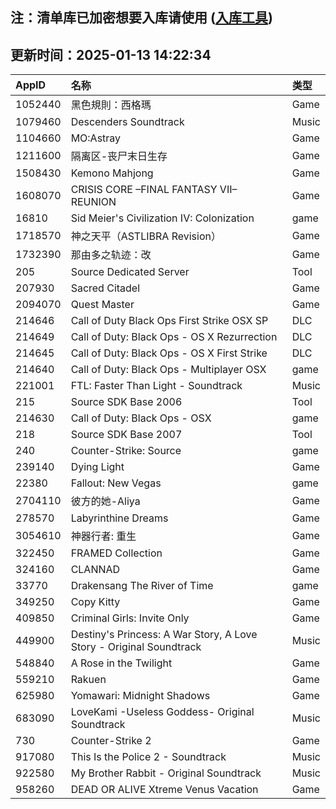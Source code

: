 ## 注：清单库已加密想要入库请使用 ([入库工具](https://github.com/BlankTMing/ManifestAutoUpdate/releases))

## 更新时间：2025-01-13 14:22:34
| AppID | 名称 | 类型  |
| :-------------------- | :----------------------------- | :----------- |
| 1052440 | 黑色規則：西格瑪| Game |
| 1079460 | Descenders Soundtrack| Music |
| 1104660 | MO:Astray| Game |
| 1211600 | 隔离区-丧尸末日生存| Game |
| 1508430 | Kemono Mahjong| Game |
| 1608070 | CRISIS CORE –FINAL FANTASY VII– REUNION| Game |
| 16810 | Sid Meier's Civilization IV: Colonization| game |
| 1718570 | 神之天平（ASTLIBRA Revision）| Game |
| 1732390 | 那由多之轨迹：改| Game |
| 205 | Source Dedicated Server| Tool |
| 207930 | Sacred Citadel| Game |
| 2094070 | Quest Master| Game |
| 214646 | Call of Duty Black Ops First Strike OSX SP| DLC |
| 214649 | Call of Duty: Black Ops - OS X Rezurrection| DLC |
| 214645 | Call of Duty: Black Ops - OS X First Strike| DLC |
| 214640 | Call of Duty: Black Ops - Multiplayer OSX| game |
| 221001 | FTL: Faster Than Light - Soundtrack| Music |
| 215 | Source SDK Base 2006| Tool |
| 214630 | Call of Duty: Black Ops - OSX| game |
| 218 | Source SDK Base 2007| Tool |
| 240 | Counter-Strike: Source| game |
| 239140 | Dying Light| Game |
| 22380 | Fallout: New Vegas| game |
| 2704110 | 彼方的她-Aliya| Game |
| 278570 | Labyrinthine Dreams| Game |
| 3054610 | 神器行者: 重生| Game |
| 322450 | FRAMED Collection| Game |
| 324160 | CLANNAD| Game |
| 33770 | Drakensang The River of Time| game |
| 349250 | Copy Kitty| Game |
| 409850 | Criminal Girls: Invite Only| Game |
| 449900 | Destiny's Princess: A War Story, A Love Story - Original Soundtrack| Music |
| 548840 | A Rose in the Twilight| Game |
| 559210 | Rakuen| Game |
| 625980 | Yomawari: Midnight Shadows| Game |
| 683090 | LoveKami -Useless Goddess- Original Soundtrack| Music |
| 730 | Counter-Strike 2| Game |
| 917080 | This Is the Police 2 - Soundtrack| Music |
| 922580 | My Brother Rabbit - Original Soundtrack| Music |
| 958260 | DEAD OR ALIVE Xtreme Venus Vacation| Game |
